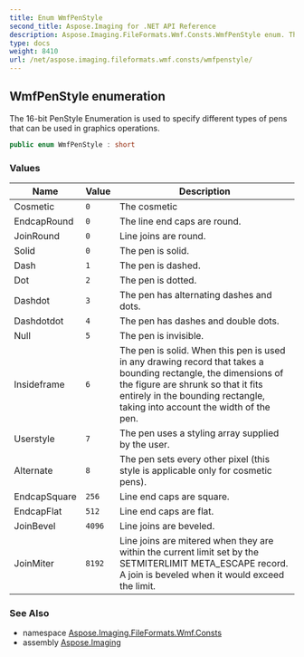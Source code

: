 ```yaml
---
title: Enum WmfPenStyle
second_title: Aspose.Imaging for .NET API Reference
description: Aspose.Imaging.FileFormats.Wmf.Consts.WmfPenStyle enum. The 16bit PenStyle Enumeration is used to specify different types of pens that can be used in graphics operations
type: docs
weight: 8410
url: /net/aspose.imaging.fileformats.wmf.consts/wmfpenstyle/
---
```

## WmfPenStyle enumeration

The 16-bit PenStyle Enumeration is used to specify different types of pens that can be used in graphics operations.

```csharp
public enum WmfPenStyle : short
```

### Values

| Name | Value | Description |
| --- | --- | --- |
| Cosmetic | `0` | The cosmetic |
| EndcapRound | `0` | The line end caps are round. |
| JoinRound | `0` | Line joins are round. |
| Solid | `0` | The pen is solid. |
| Dash | `1` | The pen is dashed. |
| Dot | `2` | The pen is dotted. |
| Dashdot | `3` | The pen has alternating dashes and dots. |
| Dashdotdot | `4` | The pen has dashes and double dots. |
| Null | `5` | The pen is invisible. |
| Insideframe | `6` | The pen is solid. When this pen is used in any drawing record that takes a bounding rectangle, the dimensions of the figure are shrunk so that it fits entirely in the bounding rectangle, taking into account the width of the pen. |
| Userstyle | `7` | The pen uses a styling array supplied by the user. |
| Alternate | `8` | The pen sets every other pixel (this style is applicable only for cosmetic pens). |
| EndcapSquare | `256` | Line end caps are square. |
| EndcapFlat | `512` | Line end caps are flat. |
| JoinBevel | `4096` | Line joins are beveled. |
| JoinMiter | `8192` | Line joins are mitered when they are within the current limit set by the SETMITERLIMIT META_ESCAPE record. A join is beveled when it would exceed the limit. |

### See Also

* namespace [Aspose.Imaging.FileFormats.Wmf.Consts](../../aspose.imaging.fileformats.wmf.consts/)
* assembly [Aspose.Imaging](../../)


